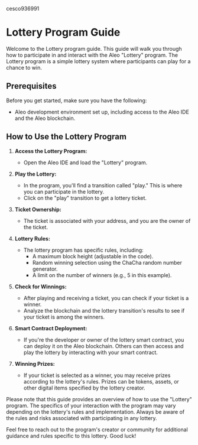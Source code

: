 cesco936991

# Lottery Program Guide

Welcome to the Lottery program guide. This guide will walk you through how to participate in and interact with the Aleo "Lottery" program. The Lottery program is a simple lottery system where participants can play for a chance to win.

## Prerequisites
Before you get started, make sure you have the following:

- Aleo development environment set up, including access to the Aleo IDE and the Aleo blockchain.

## How to Use the Lottery Program

1. **Access the Lottery Program:**
   - Open the Aleo IDE and load the "Lottery" program.

2. **Play the Lottery:**
   - In the program, you'll find a transition called "play." This is where you can participate in the lottery.
   - Click on the "play" transition to get a lottery ticket.

3. **Ticket Ownership:**
   - The ticket is associated with your address, and you are the owner of the ticket.

4. **Lottery Rules:**
   - The lottery program has specific rules, including:
      - A maximum block height (adjustable in the code).
      - Random winning selection using the ChaCha random number generator.
      - A limit on the number of winners (e.g., 5 in this example).

5. **Check for Winnings:**
   - After playing and receiving a ticket, you can check if your ticket is a winner.
   - Analyze the blockchain and the lottery transition's results to see if your ticket is among the winners.

6. **Smart Contract Deployment:**
   - If you're the developer or owner of the lottery smart contract, you can deploy it on the Aleo blockchain. Others can then access and play the lottery by interacting with your smart contract.

7. **Winning Prizes:**
   - If your ticket is selected as a winner, you may receive prizes according to the lottery's rules. Prizes can be tokens, assets, or other digital items specified by the lottery creator.

Please note that this guide provides an overview of how to use the "Lottery" program. The specifics of your interaction with the program may vary depending on the lottery's rules and implementation. Always be aware of the rules and risks associated with participating in any lottery.

Feel free to reach out to the program's creator or community for additional guidance and rules specific to this lottery. Good luck!
